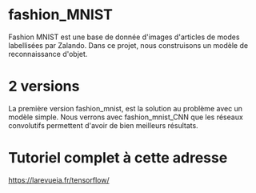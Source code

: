 # fashion_MNIST

Fashion MNIST est une base de donnée d'images d'articles de modes labellisées par Zalando. Dans ce projet, nous construisons un modèle de reconnaissance d'objet.

# 2 versions

La première version fashion_mnist, est la solution au problème avec un modèle simple. Nous verrons avec fashion_mnist_CNN que les réseaux convolutifs permettent d'avoir de bien meilleurs résultats.

# Tutoriel complet à cette adresse

https://larevueia.fr/tensorflow/

